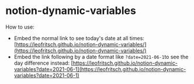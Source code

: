 # notion-dynamic-variables

How to use:
* Embed the normal link to see today's date at all times: [https://leofritsch.github.io/notion-dynamic-variables/](https://leofritsch.github.io/notion-dynamic-variables/)
* Embed the link following by a date format like `?date=2021-06-1`to see the day difference instead: [https://leofritsch.github.io/notion-dynamic-variables?date=2021-06-1](https://leofritsch.github.io/notion-dynamic-variables?date=2021-06-1)
